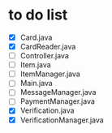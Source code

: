 # to do list

- [x] Card.java
- [x] CardReader.java
- [ ] Controller.java
- [ ] Item.java
- [ ] ItemManager.java
- [ ] Main.java
- [ ] MessageManager.java
- [ ] PaymentManager.java
- [x] Verification.java
- [x] VerificationManager.java
